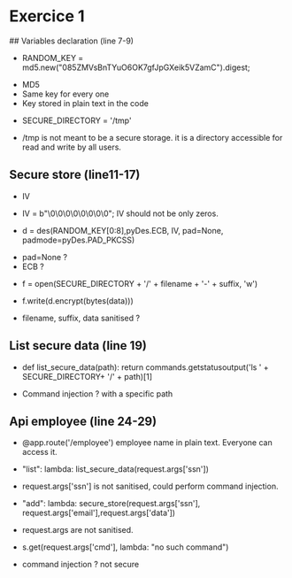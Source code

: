 # Exercice 1

## Variables declaration (line 7-9)

- RANDOM_KEY = md5.new("085ZMVsBnTYuO6OK7gfJpGXeik5VZamC").digest;
* MD5
* Same key for every one
* Key stored in plain text in the code

- SECURE_DIRECTORY = '/tmp'
* /tmp is not meant to be a secure storage. it is a directory accessible for read and write by all users.

## Secure store (line11-17)
- IV 
* IV = b"\0\0\0\0\0\0\0\0"; IV should not be only zeros.

- d = des(RANDOM_KEY[0:8],pyDes.ECB, IV, pad=None, padmode=pyDes.PAD_PKCSS) 
* pad=None ? 
* ECB ?

- f = open(SECURE_DIRECTORY + '/' + filename + '-' + suffix, 'w')

- f.write(d.encrypt(bytes(data)))

* filename, suffix, data sanitised ?

## List secure data (line 19)
- def list_secure_data(path): return commands.getstatusoutput('ls ' + SECURE_DIRECTORY+ '/' + path)[1]
* Command injection ? with a specific path

## Api employee (line 24-29)
- @app.route('/employee')
employee name in plain text. Everyone can access it.

- "list": lambda: list_secure_data(request.args['ssn'])
* request.args['ssn'] is not sanitised, could perform command injection.

- "add": lambda: secure_store(request.args['ssn'], request.args['email'],request.args['data'])
* request.args are not sanitised. 

- s.get(request.args['cmd'], lambda: "no such command")
* command injection ? not secure

